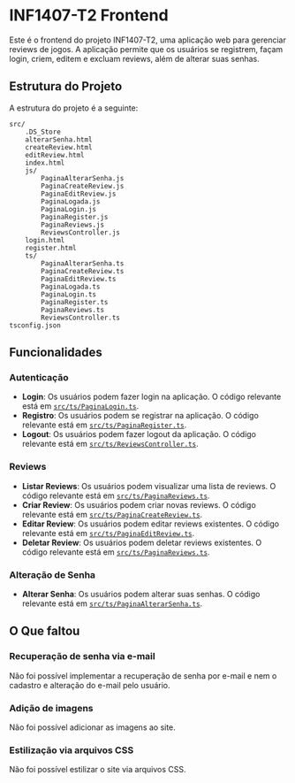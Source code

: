 # INF1407-T2 Frontend

Este é o frontend do projeto INF1407-T2, uma aplicação web para gerenciar reviews de jogos. A aplicação permite que os usuários se registrem, façam login, criem, editem e excluam reviews, além de alterar suas senhas.

## Estrutura do Projeto

A estrutura do projeto é a seguinte:

```
src/
    .DS_Store
    alterarSenha.html
    createReview.html
    editReview.html
    index.html
    js/
        PaginaAlterarSenha.js
        PaginaCreateReview.js
        PaginaEditReview.js
        PaginaLogada.js
        PaginaLogin.js
        PaginaRegister.js
        PaginaReviews.js
        ReviewsController.js
    login.html
    register.html
    ts/
        PaginaAlterarSenha.ts
        PaginaCreateReview.ts
        PaginaEditReview.ts
        PaginaLogada.ts
        PaginaLogin.ts
        PaginaRegister.ts
        PaginaReviews.ts
        ReviewsController.ts
tsconfig.json
```

## Funcionalidades

### Autenticação

- **Login**: Os usuários podem fazer login na aplicação. O código relevante está em [`src/ts/PaginaLogin.ts`](src/ts/PaginaLogin.ts).
- **Registro**: Os usuários podem se registrar na aplicação. O código relevante está em [`src/ts/PaginaRegister.ts`](src/ts/PaginaRegister.ts).
- **Logout**: Os usuários podem fazer logout da aplicação. O código relevante está em [`src/ts/ReviewsController.ts`](src/ts/ReviewsController.ts).

### Reviews

- **Listar Reviews**: Os usuários podem visualizar uma lista de reviews. O código relevante está em [`src/ts/PaginaReviews.ts`](src/ts/PaginaReviews.ts).
- **Criar Review**: Os usuários podem criar novas reviews. O código relevante está em [`src/ts/PaginaCreateReview.ts`](src/ts/PaginaCreateReview.ts).
- **Editar Review**: Os usuários podem editar reviews existentes. O código relevante está em [`src/ts/PaginaEditReview.ts`](src/ts/PaginaEditReview.ts).
- **Deletar Review**: Os usuários podem deletar reviews existentes. O código relevante está em [`src/ts/PaginaReviews.ts`](src/ts/PaginaReviews.ts).

### Alteração de Senha

- **Alterar Senha**: Os usuários podem alterar suas senhas. O código relevante está em [`src/ts/PaginaAlterarSenha.ts`](src/ts/PaginaAlterarSenha.ts).

## O Que faltou

### Recuperação de senha via e-mail

Não foi possível implementar a recuperação de senha por e-mail e nem o cadastro e alteração do e-mail pelo usuário.

### Adição de imagens

Não foi possível adicionar as imagens ao site.

### Estilização via arquivos CSS

Não foi possível estilizar o site via arquivos CSS.
